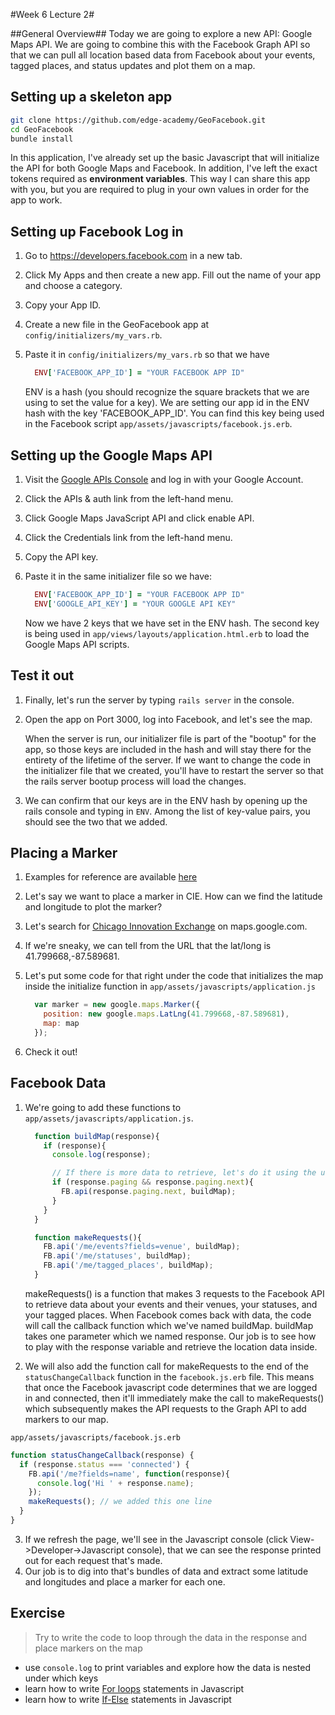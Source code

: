 #Week 6 Lecture 2#

##General Overview##
Today we are going to explore a new API: Google Maps API. We are going to combine this with the Facebook Graph API so that we can pull all location based data from Facebook about your events, tagged places, and status updates and plot them on a map.

## Setting up a skeleton app
```bash
git clone https://github.com/edge-academy/GeoFacebook.git
cd GeoFacebook
bundle install
```

In this application, I've already set up the basic Javascript that will initialize the API for both Google Maps and Facebook. In addition, I've left the exact tokens required as **environment variables**. This way I can share this app with you, but you are required to plug in your own values in order for the app to work.

## Setting up Facebook Log in
1. Go to https://developers.facebook.com in a new tab.
2. Click My Apps and then create a new app. Fill out the name of your app and choose a category.
3. Copy your App ID.
6. Create a new file in the GeoFacebook app at `config/initializers/my_vars.rb`.
4. Paste it in `config/initializers/my_vars.rb` so that we have

    ```ruby
      ENV['FACEBOOK_APP_ID'] = "YOUR FACEBOOK APP ID"
    ```

    ENV is a hash (you should recognize the square brackets that we are using to set the value for a key). We are setting our app id in the ENV hash with the key 'FACEBOOK_APP_ID'. You can find this key being used in the Facebook script `app/assets/javascripts/facebook.js.erb`.

## Setting up the Google Maps API
1. Visit the [Google APIs Console](https://code.google.com/apis/console) and log in with your Google Account.
2. Click the APIs & auth link from the left-hand menu.
3. Click Google Maps JavaScript API and click enable API.
4. Click the Credentials link from the left-hand menu.
5. Copy the API key.
6. Paste it in the same initializer file so we have:

    ```ruby
      ENV['FACEBOOK_APP_ID'] = "YOUR FACEBOOK APP ID"
      ENV['GOOGLE_API_KEY'] = "YOUR GOOGLE API KEY"
    ```

    Now we have 2 keys that we have set in the ENV hash. The second key is being used in `app/views/layouts/application.html.erb` to load the Google Maps API scripts.

## Test it out
1. Finally, let's run the server by typing `rails server` in the console.
2. Open the app on Port 3000, log into Facebook, and let's see the map.

    When the server is run, our initializer file is part of the "bootup" for the app, so those keys are included in the hash and will stay there for the entirety of the lifetime of the server. If we want to change the code in the initializer file that we created, you'll have to restart the server so that the rails server bootup process will load the changes.

3. We can confirm that our keys are in the ENV hash by opening up the rails console and typing in `ENV`. Among the list of key-value pairs, you should see the two that we added.

## Placing a Marker
1. Examples for reference are available [here](https://developers.google.com/maps/documentation/javascript/examples/marker-simple)
2. Let's say we want to place a marker in CIE. How can we find the latitude and longitude to plot the marker?
3. Let's search for [Chicago Innovation Exchange](https://www.google.com/maps/place/Chicago+Innovation+Exchange@41.7851722,-87.5913343,15z/data=!4m2!3m1!1s0x880e296de58db927:0xcf38dee0aa342b85) on maps.google.com.
4. If we're sneaky, we can tell from the URL that the lat/long is 41.799668,-87.589681.
5. Let's put some code for that right under the code that initializes the map inside the initialize function in `app/assets/javascripts/application.js`

    ```javascript
      var marker = new google.maps.Marker({
        position: new google.maps.LatLng(41.799668,-87.589681),
        map: map
      });
    ```
5. Check it out!

## Facebook Data
1. We're going to add these functions to `app/assets/javascripts/application.js`.

    ```javascript
      function buildMap(response){
        if (response){
          console.log(response);

          // If there is more data to retrieve, let's do it using the url that's provided
          if (response.paging && response.paging.next){
            FB.api(response.paging.next, buildMap);
          }
        }
      }

      function makeRequests(){
        FB.api('/me/events?fields=venue', buildMap);
        FB.api('/me/statuses', buildMap);
        FB.api('/me/tagged_places', buildMap);
      }
    ```

    makeRequests() is a function that makes 3 requests to the Facebook API to retrieve data about your events and their venues, your statuses, and your tagged places. When Facebook comes back with data, the code will call the callback function which we've named buildMap. buildMap takes one parameter which we named response. Our job is to see how to play with the response variable and retrieve the location data inside.
2. We will also add the function call for makeRequests to the end of the `statusChangeCallback` function in the `facebook.js.erb` file. This means that once the Facebook javascript code determines that we are logged in and connected, then it'll immediately make the call to makeRequests() which subsequently makes the API requests to the Graph API to add markers to our map.

`app/assets/javascripts/facebook.js.erb`
```javascript
function statusChangeCallback(response) {
  if (response.status === 'connected') {
    FB.api('/me?fields=name', function(response){
      console.log('Hi ' + response.name);
    });
    makeRequests(); // we added this one line
  }
}
```
3. If we refresh the page, we'll see in the Javascript console (click View->Developer->Javascript console), that we can see the response printed out for each request that's made.
4. Our job is to dig into that's bundles of data and extract some latitude and longitudes and place a marker for each one.

## Exercise
> Try to write the code to loop through the data in the response and place markers on the map

* use `console.log` to print variables and explore how the data is nested under which keys
* learn how to write [For loops](http://www.w3schools.com/js/js_loop_for.asp) statements in Javascript
* learn how to write [If-Else](http://www.w3schools.com/js/js_if_else.asp) statements in Javascript

